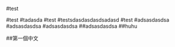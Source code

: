 #test

#test
#tadasda
#test
#testsdasdasdasdsadasd
#test
#adsasdasdsa
#adsasdasdsa
#adsasdasdsa
##adsasdasdsa
##huhu

##第一個中文

